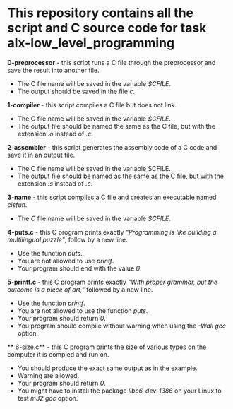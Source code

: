 # This repository contains all the script and C source code for task alx-low_level_programming

**0-preprocessor** - this script runs a C file through the preprocessor and save the result into another file.<br>

- The C file name will be saved in the variable _$CFILE_.<br>
- The output should be saved in the file _c_.<br>

**1-compiler** - this script compiles a C file but does not link.<br>

- The C file name will be saved in the variable _$CFILE_.<br>
- The output file should be named the same as the C file, but with the extension _.o_ instead of _.c_.<br>

**2-assembler** - this script generates the assembly code of a C code and save it in an output file.<br>

- The C file name will be saved in the variable $CFILE.<br>
- The output file should be named as the same as the C file, but with the extension _.s_ instead of _.c_.<br>

**3-name** - this script compiles a C file and creates an executable named _cisfun_.<br>

- The _C_ file name will be saved in the variable _$CFILE_.<br>

**4-puts.c** - this C program prints exactly _"Programming is like building a multilingual puzzle"_, follow by a new line.<br>

- Use the function _puts_.<br>
- You are not allowed to use _printf_.<br>
- Your program should end with the value _0_.<br>

**5-printf.c** - this C program prints exactly _"With proper grammar, but the outcome is a piece of art,"_ followed by a new line.<br>

- Use the function _printf_.<br>
- You are not allowed to use the function _puts_.<br>
- Your program should return _0_.<br>
- You program should compile without warning when using the _-Wall_ _gcc_ option.<br>

** 6-size.c** - this C program prints the size of various types on the computer it is compled and run on.<br>

- You should produce the exact same output as in the example.<br>
- Warning are allowed.<br>
- Your program should return _0_.<br>
- You might have to install the package _libc6-dev-1386_ on your Linux to test _m32 gcc_ option.<br>
